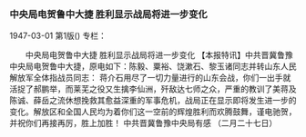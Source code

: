 ### 中央局电贺鲁中大捷  胜利显示战局将进一步变化

1947-03-01
第1版()
专栏：

　　中央局电贺鲁中大捷
    胜利显示战局将进一步变化
    【本报特讯】中共晋冀鲁豫中央局电贺鲁中大捷，原电如下：陈毅、粟裕、饶漱石、黎玉诸同志并转山东人民解放军全体指战员同志：
    蒋介石用尽了一切力量进行的山东会战，你们一出手就活捉了郝鹏举，而莱芜之役又生擒李仙洲，歼敌达七师之众，严重的教训了美蒋及陈诚、薛岳之流休想挽救其愈益深重的军事危机，战局正在显示即将发生进一步的变化。解放区和全国人民均为着你们这一空前的辉煌胜利而欢腾鼓舞，谨电驰贺，并祝你们再接再厉，胜上加胜！
            中共晋冀鲁豫中央局有感
          （二月二十七日）
